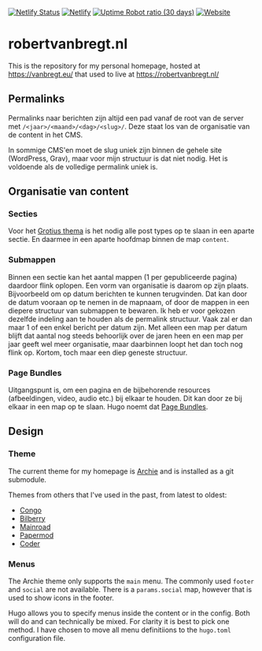 [![Netlify Status](https://api.netlify.com/api/v1/badges/7aab4e76-1d18-4833-a0ac-aeff52d2ce30/deploy-status)](https://app.netlify.com/sites/robertvanbregt-nl/deploys)
[![Netlify](https://img.shields.io/netlify/7aab4e76-1d18-4833-a0ac-aeff52d2ce30)](https://app.netlify.com/sites/robertvanbregt-nl/deploys)
[![Uptime Robot ratio (30 days)](https://img.shields.io/uptimerobot/ratio/m778967457-ef70f48943056678f234ac2b)](https://stats.uptimerobot.com/9987YCk75y/778967457)
[![Website](https://img.shields.io/website?url=https%3A%2F%2Frobertvanbregt.nl)](https://robertvanbregt.nl)

# robertvanbregt.nl

This is the repository for my personal homepage, hosted at https://vanbregt.eu/ that used to live at https://robertvanbregt.nl/

## Permalinks

Permalinks naar berichten zijn altijd een pad vanaf de root van de server met `/<jaar>/<maand>/<dag>/<slug>/`. Deze staat los van de organisatie van de content in het CMS.

In sommige CMS'en moet de slug uniek zijn binnen de gehele site (WordPress, Grav), maar voor mijn structuur is dat niet nodig. Het is voldoende als de volledige permalink uniek is.

## Organisatie van content

### Secties

Voor het [Grotius thema](https://vanbregt.eu/hugo-grotius) is het nodig alle post types op te slaan in een aparte sectie.
En daarmee in een aparte hoofdmap binnen de map `content`.

### Submappen

Binnen een sectie kan het aantal mappen (1 per gepubliceerde pagina) daardoor flink oplopen.
Een vorm van organisatie is daarom op zijn plaats.
Bijvoorbeeld om op datum berichten te kunnen terugvinden.
Dat kan door de datum vooraan op te nemen in de mapnaam, of door de mappen in een diepere structuur van submappen te bewaren.
Ik heb er voor gekozen dezelfde indeling aan te houden als de permalink structuur.
Vaak zal er dan maar 1 of een enkel bericht per datum zijn.
Met alleen een map per datum blijft dat aantal nog steeds behoorlijk over de jaren heen en een map per jaar geeft wel meer organisatie, maar daarbinnen loopt het dan toch nog flink op. Kortom, toch maar een diep geneste structuur.

### Page Bundles

Uitgangspunt is, om een pagina en de bijbehorende resources (afbeeldingen, video, audio etc.) bij elkaar te houden. Dit kan door ze bij elkaar in een map op te slaan. Hugo noemt dat [Page Bundles](https://gohugo.io/content-management/organization/#page-bundles).

## Design

### Theme

The current theme for my homepage is [Archie](https://github.com/athul/archie) and is installed as a git submodule.

Themes from others that I've used in the past, from latest to oldest:

- [Congo](https://github.com/jpanther/Congo)
- [Bilberry](https://themes.gohugo.io/themes/bilberry-hugo-theme/)
- [Mainroad](https://github.com/Vimux/Mainroad)
- [Papermod](https://github.com/adityatelange/hugo-PaperMod)
- [Coder](https://github.com/luizdepra/hugo-coder)

### Menus

The Archie theme only supports the `main` menu. The commonly used `footer` and `social` are not available. There is a `params.social` map, however that is used to show icons in the footer.

Hugo allows you to specify menus inside the content or in the config. Both will do and can technically be mixed. For clarity it is best to pick one method. I have chosen to move all menu definitiions to the `hugo.toml` configuration file.
